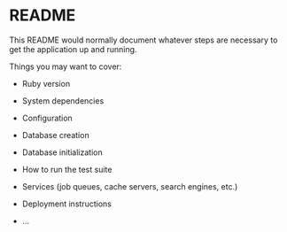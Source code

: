 # README

This README would normally document whatever steps are necessary to get the
application up and running.

Things you may want to cover:

*  Ruby version

* System dependencies

* Configuration

* Database creation

* Database initialization

* How to run the test suite

* Services (job queues, cache servers, search engines, etc.)

* Deployment instructions

* ...

